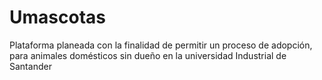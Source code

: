 # Umascotas
Plataforma planeada con la finalidad de permitir un proceso de adopción, para animales domésticos sin dueño en la universidad Industrial de Santander
